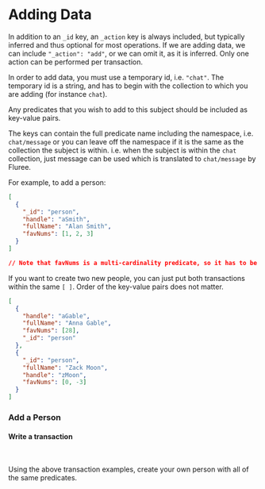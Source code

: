 # Adding Data

In addition to an `_id` key, an `_action` key is always included, but typically inferred and thus optional for most operations. If we are adding data, we can include `"_action": "add"`, or we can omit it, as it is inferred. Only one action can be performed per transaction.

In order to add data, you must use a temporary id, i.e. `"chat"`. The temporary id is a string, and has to begin with the collection to which you are adding (for instance `chat`).

Any predicates that you wish to add to this subject should be included as key-value pairs.

The keys can contain the full predicate name including the namespace, i.e. `chat/message` or you can leave off the namespace if it is the same as the collection the subject is within. i.e. when the subject is within the `chat` collection, just message can be used which is translated to `chat/message` by Fluree.

For example, to add a person:

```json
[
  {
    "_id": "person",
    "handle": "aSmith",
    "fullName": "Alan Smith",
    "favNums": [1, 2, 3]
  }
]

// Note that favNums is a multi-cardinality predicate, so it has to be in []
```

If you want to create two new people, you can just put both transactions within the same `[ ]`. Order of the key-value pairs does not matter.

```json
[
  {
    "handle": "aGable",
    "fullName": "Anna Gable",
    "favNums": [28],
    "_id": "person"
  },
  {
    "_id": "person",
    "fullName": "Zack Moon",
    "handle": "zMoon",
    "favNums": [0, -3]
  }
]
```

<div class="challenge">
<h3>Add a Person</h3>
<h4>Write a transaction</h4>
<br/>
<p>Using the above transaction examples, create your own person with all of the same predicates.</p>
<br/>
</div>

